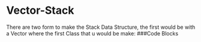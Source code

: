 # Vector-Stack
There are two form to make the Stack Data Structure, the first would be with a Vector where the first Class that u would be make:
###Code Blocks 
